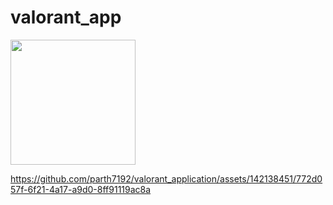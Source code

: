 # valorant_app

<img src = "https://github.com/parth7192/valorant_application/assets/142138451/ace49c0c-1dd3-4d1e-8631-8873be1bea28" width = "200">

https://github.com/parth7192/valorant_application/assets/142138451/772d057f-6f21-4a17-a9d0-8ff91119ac8a





